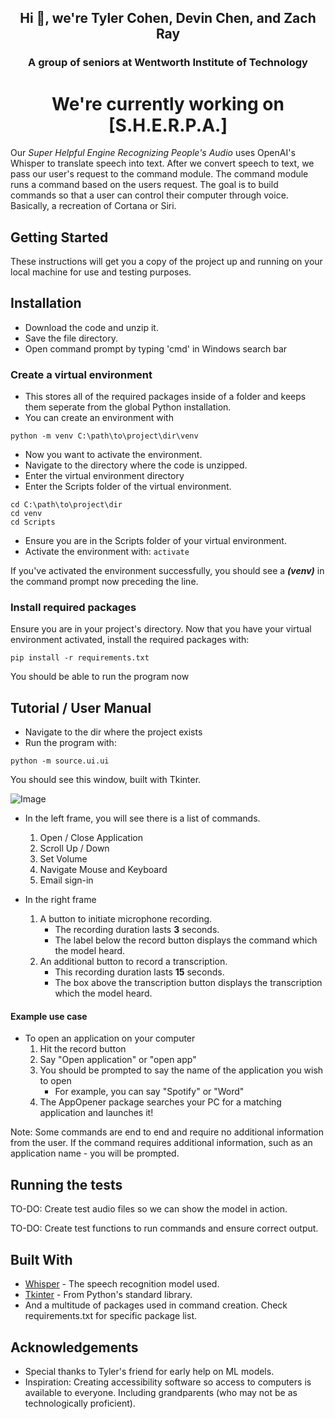 <h2 align="center">Hi 👋, we're Tyler Cohen, Devin Chen, and Zach Ray</h2>
<h3 align="center">A group of seniors at Wentworth Institute of Technology</h3>

<h1 align="center">We're currently working on [S.H.E.R.P.A.]</h1>

Our *Super Helpful Engine Recognizing People's Audio* uses OpenAI's Whisper to translate speech into text. After we convert speech to text,
we pass our user's request to the command module. The command module runs a command based on the users request.
The goal is to build commands so that a user can control their computer through voice.
Basically, a recreation of Cortana or Siri.

## Getting Started
These instructions will get you a copy of the project up and running on your local machine for use and testing purposes.

## Installation
* Download the code and unzip it.  
* Save the file directory.  
* Open command prompt by typing 'cmd' in Windows search bar

### Create a virtual environment
* This stores all of the required packages inside of a folder and keeps them seperate from the global Python installation. 
* You can create an environment with
```
python -m venv C:\path\to\project\dir\venv
```

* Now you want to activate the environment.  
* Navigate to the directory where the code is unzipped.
* Enter the virtual environment directory
* Enter the Scripts folder of the virtual environment.
```
cd C:\path\to\project\dir
cd venv
cd Scripts
```
* Ensure you are in the Scripts folder of your virtual environment. 
* Activate the environment with: `activate`

If you've activated the environment successfully, you should see a __*(venv)*__ in the command prompt now preceding the line.

### Install required packages
Ensure you are in your project's directory.
Now that you have your virtual environment activated, install the required packages with: 
```
pip install -r requirements.txt
```
You should be able to run the program now


## Tutorial / User Manual
* Navigate to the dir where the project exists
* Run the program with: 
```
python -m source.ui.ui
```

You should see this window, built with Tkinter.

![Image](/Senior_Design/sherpaMainWindow.png "SHERPA Main Window")

* In the left frame, you will see there is a list of commands.
    1. Open / Close Application
    1. Scroll Up / Down
    1. Set Volume
    1. Navigate Mouse and Keyboard
    1. Email sign-in

* In the right frame
    1. A button to initiate microphone recording.
        * The recording duration lasts **3** seconds.
        * The label below the record button displays the command which the model heard.
    1. An additional button to record a transcription.
        * This recording duration lasts **15** seconds.
        * The box above the transcription button displays the transcription which the model heard.

#### Example use case
* To open an application on your computer
    1. Hit the record button
    1. Say "Open application" or "open app"
    1. You should be prompted to say the name of the application you wish to open
        * For example, you can say "Spotify" or "Word"
    1. The AppOpener package searches your PC for a matching application and launches it!

Note: Some commands are end to end and require no additional information from the user. If the command requires additional information, such as
an application name - you will be prompted.

## Running the tests
TO-DO: Create test audio files so we can show the model in action.

TO-DO: Create test functions to run commands and ensure correct output.

## Built With
* [Whisper](https://platform.openai.com/docs/introduction) - The speech recognition model used.
* [Tkinter](https://docs.python.org/3/library/tkinter.html#) - From Python's standard library.
* And a multitude of packages used in command creation. Check requirements.txt for specific package list.

## Acknowledgements
* Special thanks to Tyler's friend for early help on ML models.
* Inspiration: Creating accessibility software so access to computers is available to everyone. Including grandparents (who may not be as technologically proficient).